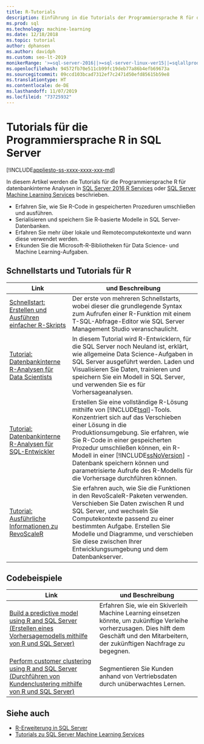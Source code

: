 ```yaml
---
title: R-Tutorials
description: Einführung in die Tutorials der Programmiersprache R für datenbankinterne SQL Server-Analysen.
ms.prod: sql
ms.technology: machine-learning
ms.date: 12/18/2018
ms.topic: tutorial
author: dphansen
ms.author: davidph
ms.custom: seo-lt-2019
monikerRange: '>=sql-server-2016||>=sql-server-linux-ver15||=sqlallproducts-allversions'
ms.openlocfilehash: 94572fb70e511cb99fc19deb77a86b4efb69673a
ms.sourcegitcommit: 09ccd103bcad7312ef7c2471d50efd85615b59e8
ms.translationtype: HT
ms.contentlocale: de-DE
ms.lasthandoff: 11/07/2019
ms.locfileid: "73725932"
---
```

# <a name="sql-server-r-language-tutorials"></a>Tutorials für die Programmiersprache R in SQL Server
[!INCLUDE[appliesto-ss-xxxx-xxxx-xxx-md](../../includes/appliesto-ss-xxxx-xxxx-xxx-md.md)]

In diesem Artikel werden die Tutorials für die Programmiersprache R für datenbankinterne Analysen in [SQL Server 2016 R Services](../install/sql-r-services-windows-install.md) oder [SQL Server Machine Learning Services](../install/sql-machine-learning-services-windows-install.md) beschrieben.

+ Erfahren Sie, wie Sie R-Code in gespeicherten Prozeduren umschließen und ausführen.
+ Serialisieren und speichern Sie R-basierte Modelle in SQL Server-Datenbanken.
+ Erfahren Sie mehr über lokale und Remotecomputekontexte und wann diese verwendet werden.
+ Erkunden Sie die Microsoft-R-Bibliotheken für Data Science- und Machine Learning-Aufgaben.

<a name="bkmk_sqltutorials"></a>

## <a name="r-quickstarts-and-tutorials"></a>Schnellstarts und Tutorials für R

| Link | und Beschreibung |
|------|-------------|
| [Schnellstart: Erstellen und Ausführen einfacher R-Skripts](quickstart-r-create-script.md) | Der erste von mehreren Schnellstarts, wobei dieser die grundlegende Syntax zum Aufrufen einer R-Funktion mit einem T-SQL-Abfrage-Editor wie SQL Server Management Studio veranschaulicht. |
| [Tutorial: Datenbankinterne R-Analysen für Data Scientists](../tutorials/walkthrough-data-science-end-to-end-walkthrough.md) | In diesem Tutorial wird R-Entwicklern, für die SQL Server noch Neuland ist, erklärt, wie allgemeine Data Science-Aufgaben in SQL Server ausgeführt werden. Laden und Visualisieren Sie Daten, trainieren und speichern Sie ein Modell in SQL Server, und verwenden Sie es für Vorhersageanalysen. |
| [Tutorial: Datenbankinterne R-Analysen für SQL-Entwickler](../tutorials/sqldev-in-database-r-for-sql-developers.md) | Erstellen Sie eine vollständige R-Lösung mithilfe von [!INCLUDE[tsql](../../includes/tsql-md.md)]-Tools. Konzentriert sich auf das Verschieben einer Lösung in die Produktionsumgebung. Sie erfahren, wie Sie R-Code in einer gespeicherten Prozedur umschließen können, ein R-Modell in einer [!INCLUDE[ssNoVersion](../../includes/ssnoversion-md.md)] -Datenbank speichern können und parametrisierte Aufrufe des R-Modells für die Vorhersage durchführen können. |
| [Tutorial: Ausführliche Informationen zu RevoScaleR](deepdive-data-science-deep-dive-using-the-revoscaler-packages.md) | Sie erfahren auch, wie Sie die Funktionen in den RevoScaleR-Paketen verwenden. Verschieben Sie Daten zwischen R und SQL Server, und wechseln Sie Computekontexte passend zu einer bestimmten Aufgabe. Erstellen Sie Modelle und Diagramme, und verschieben Sie diese zwischen Ihrer Entwicklungsumgebung und dem Datenbankserver. |

<a name ="bkmk_samples"></a>

## <a name="code-samples"></a>Codebeispiele

| Link | und Beschreibung |
|------|-------------|
| [Build a predictive model using R and SQL Server (Erstellen eines Vorhersagemodells mithilfe von R und SQL Server)](https://microsoft.github.io/sql-ml-tutorials/R/rentalprediction) | Erfahren Sie, wie ein Skiverleih Machine Learning einsetzen könnte, um zukünftige Verleihe vorherzusagen. Dies hilft dem Geschäft und den Mitarbeitern, der zukünftigen Nachfrage zu begegnen. |
| [Perform customer clustering using R and SQL Server (Durchführen von Kundenclustering mithilfe von R und SQL Server)](https://microsoft.github.io/sql-ml-tutorials/R/customerclustering/) | Segmentieren Sie Kunden anhand von Vertriebsdaten durch unüberwachtes Lernen. |

## <a name="see-also"></a>Siehe auch

+ [R-Erweiterung in SQL Server](../concepts/extension-r.md)
+ [Tutorials zu SQL Server Machine Learning Services](machine-learning-services-tutorials.md)

